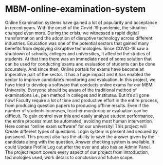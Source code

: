 # MBM-online-examination-system
Online Examination systems have gained a lot of popularity and acceptance in recent years. With the onset of the Covid-19 pandemic, the situation changed even more. During the crisis, we witnessed a rapid digital transformation and the adoption of disruptive technology across different industries. Education was one of the potential sectors that gained many benefits from deploying disruptive technologies. Since COVID-19 saw a shutdown of schools, colleges and universities, it affected the studies of students. At that time there was an immediate need of some solution that can be used for conducting exams and evaluation of students can be done accurately. And since then, Online portals for exams have become an imperative part of the sector. It has a huge impact and it has enabled the sector to improve candidate’s monitoring and evaluation.
In this project, we have tried to develop a software that conducts online exams for our MBM University. Everyone should be aware of the traditional method of examinations i.e., pen method in colleges and institutes. But it’s all gone now! Faculty require a lot of time and productive effort in the entire process, from producing question papers to producing offline results. Even if the number of students increases, teacher monitoring or evaluation can be difficult. To gain control over this and easily analyse student performance, the entire process must be automated, avoiding most human intervention. Here comes “online exam software” for our university!
This project will Create different types of questions. Login system is present and secured by password. This project also has the ability to save the answer given by the candidate along with the question, Answer checking system is available. It could Update Profile Log out after the over and also has an Admin Panel.
The project report covers every aspect of our project from introduction, technologies used, work details to conclusion and future scope.

